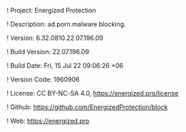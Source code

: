 ! Project: Energized Protection

! Description: ad.porn.malware blocking.

! Version: 6.32.0810.22.07.196.09

! Build Version: 22.07.196.09

! Build Date: Fri, 15 Jul 22 09:06:26 +06

! Version Code: 1960906

! License: CC BY-NC-SA 4.0, https://energized.pro/license

! Github: https://github.com/EnergizedProtection/block

! Web: https://energized.pro
